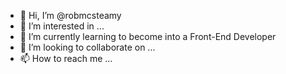 - 👋 Hi, I’m @robmcsteamy
- 👀 I’m interested in ...
- 🌱 I’m currently learning to become into a Front-End Developer
- 💞️ I’m looking to collaborate on ...
- 📫 How to reach me ...

<!---
robmcsteamy/robmcsteamy is a ✨ special ✨ repository because its `README.md` (this file) appears on your GitHub profile.
You can click the Preview link to take a look at your changes.
--->

